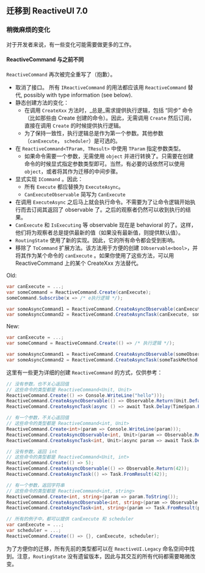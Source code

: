 ## 迁移到 ReactiveUI 7.0

### 稍微麻烦的变化

对于开发者来说，有一些变化可能需要做更多的工作。

#### ReactiveCommand 与之前不同

`ReactiveCommand` 再次被完全重写了（抱歉）。

* 取消了接口。 所有 `IReactiveCommand` 的用法都应该用 `ReactiveCommand` 替代, possibly with type information (see below).
* 静态创建方法的变化：
	* 在调用 `CreateXxx` 方法时，_总是_需求提供执行逻辑，包括 “同步” 命令（比如那些由 Create 创建的命令）。因此，无需调用 `Create` 然后订阅，直接在调用 `Create` 的时候提供执行逻辑。   
    * 为了保持一致性，执行逻辑总是作为第一个参数。其他参数（`canExecute`， `scheduler`）是可选的。
* 在 `ReactiveCommand<TParam, TResult>` 中使用 `TParam` 指定参数类型。
	* 如果命令需要一个参数，无需使用 `object` 并进行转换了。只需要在创建命令的时候显式指定参数类型即可。当然，有必要的话依然可以使用 `object`，或者将其作为迁移的中间步骤。
* 显式实现 `ICommand` 。因此：
    * 所有 `Execute` 都应替换为 `ExecuteAsync`。
    * `CanExecuteObservable` 简写为 `CanExecute`
* 在调用 `ExecuteAsync` 之后马上就会执行命令。不需要为了让命令逻辑开始执行而去订阅其返回了 observable 了。之后的观察者仍然可以收到执行的结果。
* `CanExecute` 和 `IsExecuting` 等 observable 现在是 behavioral 的了。这样，他们将为观察者总是提供最新的值（如果没有最新值，则提供默认值）。
* `RoutingState` 使用了新的实现。因此，它的所有命令都会受到影响。
* 移除了 `ToCommand` 扩展方法。该方法用于方便的创建 `IObservable<bool>`，并将其作为某个命令的 `canExecute` 。如果你使用了这些方法，可以用 ReactiveCommand 上的某个 CreateXxx 方法替代。

Old:

```cs
var canExecute = ...;
var someCommand = ReactiveCommand.Create(canExecute);
someCommand.Subscribe(x => /* e执行逻辑 */);

var someAsyncCommand1 = ReactiveCommand.CreateAsyncObservable(canExecute, someObservableMethod);
var someAsyncCommand2 = ReactiveCommand.CreateAsyncTask(canExecute, someTaskMethod);
```

New:

```cs
var canExecute = ...;
var someCommand = ReactiveCommand.Create(() => /* 执行逻辑 */);

var someAsyncCommand1 = ReactiveCommand.CreateAsyncObservable(someObservableMethod, canExecute);
var someAsyncCommand2 = ReactiveCommand.CreateAsyncTask(someTaskMethod, canExecute);
```

这里有一些更为详细的创建 `ReactiveCommand` 的方式，仅供参考：

```cs
// 没有参数，也不关心返回值
// 这些命令的类型都是 ReactiveCommand<Unit, Unit>
ReactiveCommand.Create(() => Console.WriteLine("hello")));
ReactiveCommand.CreateAsyncObservable(() => Observable.Return(Unit.Default));
ReactiveCommand.CreateAsyncTask(async () => await Task.Delay(TimeSpan.FromSeconds(1)));

// 有一个参数，不关心返回值
// 这些命令的类型都是 ReactiveCommand<int, Unit>
ReactiveCommand.Create<int>(param => Console.WriteLine(param)));
ReactiveCommand.CreateAsyncObservable<int, Unit>(param => Observable.Return(Unit.Default));
ReactiveCommand.CreateAsyncTask<int, Unit>(async param => await Task.Delay(TimeSpan.FromSeconds(param));

// 没有参数，返回 int
// 这些命令的类型都是 ReactiveCommand<Unit, int>
ReactiveCommand.Create(() => 5);
ReactiveCommand.CreateAsyncObservable(() => Observable.Return(42));
ReactiveCommand.CreateAsyncTask(() => Task.FromResult(42));

// 有一个参数，返回字符串
// 这些命令的类型都是 ReactiveCommand<int, string>
ReactiveCommand.Create<int, string>(param => param.ToString());
ReactiveCommand.CreateAsyncObservable<int, string>(param => Observable.Return(param.ToString()));
ReactiveCommand.CreateAsyncTask<int, string>(param => Task.FromResult(param.ToString()));

// 所有的例子中，都可以提供 canExecute 和 scheduler
var canExecute = ...;
var scheduler = ...;
ReactiveCommand.Create(() => {}, canExecute, scheduler);
```

为了方便你的迁移，所有先前的类型都可以在 `ReactiveUI.Legacy` 命名空间中找到。注意，`RoutingState` 没有遗留版本，因此与其交互的所有代码都需要略微改变。
